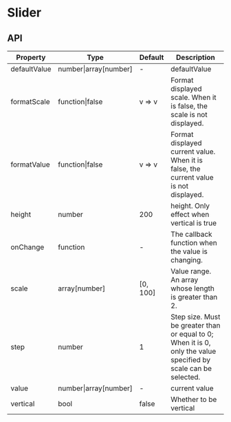 # Slider

<example />

## API

| Property | Type | Default | Description |
| --- | --- | --- | --- |
| defaultValue | number\|array\[number] | - | defaultValue |
| formatScale | function\|false | v => v | Format displayed scale. When it is false, the scale is not displayed. |
| formatValue | function\|false | v => v | Format displayed current value. When it is false, the current value is not displayed. |
| height | number | 200 | height. Only effect when vertical is true |
| onChange | function | - | The callback function when the value is changing. |
| scale | array\[number] | \[0, 100] | Value range. An array whose length is greater than 2. |
| step | number | 1 | Step size. Must be greater than or equal to 0; When it is 0, only the value specified by scale can be selected. |
| value | number\|array\[number] | - | current value |
| vertical | bool | false | Whether to be vertical |
